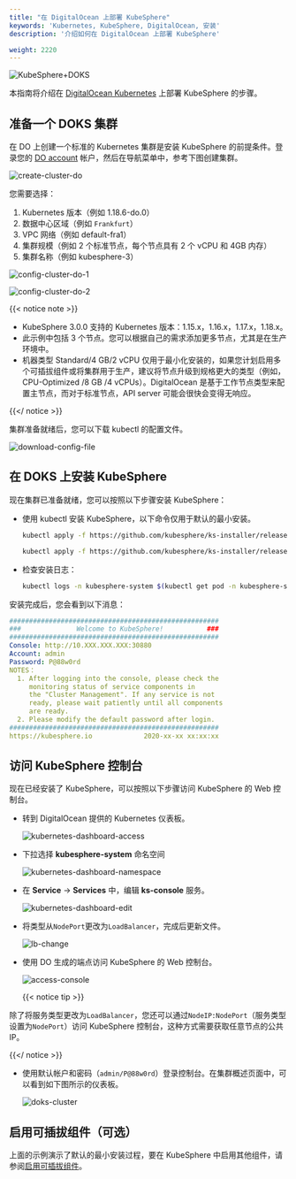 ```yaml
---
title: "在 DigitalOcean 上部署 KubeSphere"
keywords: 'Kubernetes, KubeSphere, DigitalOcean, 安装'
description: '介绍如何在 DigitalOcean 上部署 KubeSphere'

weight: 2220
---
```


![KubeSphere+DOKS](/images/docs/do/KubeSphere-DOKS.png)

本指南将介绍在 [DigitalOcean Kubernetes](https://www.digitalocean.com/products/kubernetes/) 上部署 KubeSphere 的步骤。

## 准备一个 DOKS 集群

在 DO 上创建一个标准的 Kubernetes 集群是安装 KubeSphere 的前提条件。登录您的 [DO account](https://cloud.digitalocean.com/) 帐户，然后在导航菜单中，参考下图创建集群。

![create-cluster-do](/images/docs/zh-cn/installing-on-kubernetes/hosted-kubernetes/install-kubesphere-on-do/create-cluster-do.png)

您需要选择：

1. Kubernetes 版本（例如 1.18.6-do.0）
2. 数据中心区域（例如 `Frankfurt`）
3. VPC 网络（例如 default-fra1）
4. 集群规模（例如 2 个标准节点，每个节点具有 2 个 vCPU 和 4GB 内存）
5. 集群名称（例如 kubesphere-3）

![config-cluster-do-1](/images/docs/zh-cn/installing-on-kubernetes/hosted-kubernetes/install-kubesphere-on-do/config-cluster-do-1.png)

![config-cluster-do-2](/images/docs/zh-cn/installing-on-kubernetes/hosted-kubernetes/install-kubesphere-on-do/config-cluster-do-2.png)

{{< notice note >}}

- KubeSphere 3.0.0 支持的 Kubernetes 版本：1.15.x，1.16.x，1.17.x，1.18.x。
- 此示例中包括 3 个节点。您可以根据自己的需求添加更多节点，尤其是在生产环境中。
- 机器类型 Standard/4 GB/2 vCPU 仅用于最小化安装的，如果您计划启用多个可插拔组件或将集群用于生产，建议将节点升级到规格更大的类型（例如，CPU-Optimized /8 GB /4 vCPUs）。DigitalOcean 是基于工作节点类型来配置主节点，而对于标准节点，API server 可能会很快会变得无响应。

{{</ notice >}}

集群准备就绪后，您可以下载 kubectl 的配置文件。

![download-config-file](/images/docs/zh-cn/installing-on-kubernetes/hosted-kubernetes/install-kubesphere-on-do/download-config-file.png)

## 在 DOKS 上安装 KubeSphere

现在集群已准备就绪，您可以按照以下步骤安装 KubeSphere：

- 使用 kubectl 安装 KubeSphere，以下命令仅用于默认的最小安装。

  ```bash
  kubectl apply -f https://github.com/kubesphere/ks-installer/releases/download/v3.0.0/kubesphere-installer.yaml
  
  kubectl apply -f https://github.com/kubesphere/ks-installer/releases/download/v3.0.0/cluster-configuration.yaml
  ```

- 检查安装日志：

  ```bash
  kubectl logs -n kubesphere-system $(kubectl get pod -n kubesphere-system -l app=ks-install -o jsonpath='{.items[0].metadata.name}') -f
  ```

安装完成后，您会看到以下消息：

```yaml
#####################################################
###              Welcome to KubeSphere!           ###
#####################################################
Console: http://10.XXX.XXX.XXX:30880
Account: admin
Password: P@88w0rd
NOTES：
  1. After logging into the console, please check the
     monitoring status of service components in
     the "Cluster Management". If any service is not
     ready, please wait patiently until all components
     are ready.
  2. Please modify the default password after login.
#####################################################
https://kubesphere.io             2020-xx-xx xx:xx:xx
```

## 访问 KubeSphere 控制台

现在已经安装了 KubeSphere，可以按照以下步骤访问 KubeSphere 的 Web 控制台。

- 转到 DigitalOcean 提供的 Kubernetes 仪表板。

  ![kubernetes-dashboard-access](/images/docs/zh-cn/installing-on-kubernetes/hosted-kubernetes/install-kubesphere-on-do/kubernetes-dashboard-access.png)

- 下拉选择 **kubesphere-system** 命名空间

  ![kubernetes-dashboard-namespace](/images/docs/zh-cn/installing-on-kubernetes/hosted-kubernetes/install-kubesphere-on-do/kubernetes-dashboard-namespace.png)

- 在 **Service** -> **Services** 中，编辑 **ks-console** 服务。

  ![kubernetes-dashboard-edit](/images/docs/zh-cn/installing-on-kubernetes/hosted-kubernetes/install-kubesphere-on-do/kubernetes-dashboard-edit.png)

- 将类型从`NodePort`更改为`LoadBalancer`，完成后更新文件。

  ![lb-change](/images/docs/zh-cn/installing-on-kubernetes/hosted-kubernetes/install-kubesphere-on-do/lb-change.png)

- 使用 DO 生成的端点访问 KubeSphere 的 Web 控制台。

  ![access-console](/images/docs/zh-cn/installing-on-kubernetes/hosted-kubernetes/install-kubesphere-on-do/access-console.png)

  {{< notice tip >}}

 除了将服务类型更改为`LoadBalancer`，您还可以通过`NodeIP:NodePort`（服务类型设置为`NodePort`）访问 KubeSphere 控制台，这种方式需要获取任意节点的公共 IP。

  {{</ notice >}}

- 使用默认帐户和密码（`admin/P@88w0rd`）登录控制台。在集群概述页面中，可以看到如下图所示的仪表板。

  ![doks-cluster](/images/docs/zh-cn/installing-on-kubernetes/hosted-kubernetes/install-kubesphere-on-do/doks-cluster.png)

## 启用可插拔组件（可选）

上面的示例演示了默认的最小安装过程，要在 KubeSphere 中启用其他组件，请参阅[启用可插拔组件](../../../pluggable-components/)。
